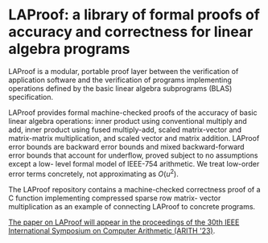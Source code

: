 # LAProof: a library of formal proofs of accuracy and correctness for linear algebra programs

LAProof is a modular, portable proof layer between
the verification of application software and the verification
of programs implementing operations defined by the basic linear algebra subprograms (BLAS) specification.

LAProof provides formal machine-checked proofs of the accuracy of basic linear algebra operations:
inner product using conventional multiply and add, inner product
using fused multiply-add, scaled matrix-vector and matrix-matrix
multiplication, and scaled vector and matrix addition. LAProof error bounds are backward error
bounds and mixed backward-forward error bounds that account
for underflow, proved subject to no assumptions except a low-
level formal model of IEEE-754 arithmetic. We treat low-order
error terms concretely, not approximating as $O(u^2)$.

The LAProof repository contains a machine-checked correctness proof of a C function
implementing compressed sparse row matrix-
vector multiplication as an example of connecting LAProof to concrete programs.

[The paper on LAProof will appear in the proceedings of the 30th IEEE International Symposium on 
Computer Arithmetic (ARITH '23)](https://github.com/ak-2485/ak-2485.github.io/blob/master/laproof.pdf).
